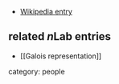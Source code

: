 

* [Wikipedia entry](http://en.wikipedia.org/wiki/Richard_Taylor_(mathematician))

## related $n$Lab entries

* [[Galois representation]]

category: people